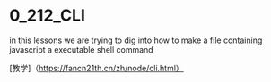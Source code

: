 # 0_212_CLI

in this lessons we are trying to dig into how to make a file containing javascript a executable shell command

[教学]（https://fancn21th.cn/zh/node/cli.html）
